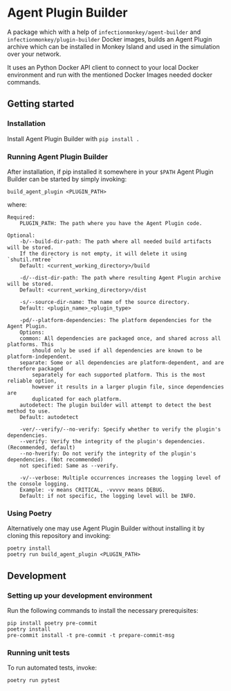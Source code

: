 # Agent Plugin Builder

A package which with a help of `infectionmonkey/agent-builder` and `infectionmonkey/plugin-builder`
Docker images, builds an Agent Plugin archive which can be installed in Monkey Island and
used in the simulation over your network.

It uses an Python Docker API client to connect to your local Docker environment and
run with the mentioned Docker Images needed docker commands.

## Getting started

### Installation

Install Agent Plugin Builder with `pip install .`

### Running Agent Plugin Builder

After installation, if pip installed it somewhere in your `$PATH` Agent Plugin Builder
can be started by simply invoking:

    build_agent_plugin <PLUGIN_PATH>

where:

    Required:
        PLUGIN_PATH: The path where you have the Agent Plugin code.

    Optional:
        -b/--build-dir-path: The path where all needed build artifacts will be stored.
        If the directory is not empty, it will delete it using `shutil.rmtree`
        Default: <current_working_directory>/build

        -d/--dist-dir-path: The path where resulting Agent Plugin archive will be stored.
        Default: <current_working_directory>/dist

        -s/--source-dir-name: The name of the source directory.
        Default: <plugin_name>_<plugin_type>

        -pd/--platform-dependencies: The platform dependencies for the Agent Plugin.
        Options:
        common: All dependencies are packaged once, and shared across all platforms. This
            should only be used if all dependencies are known to be platform-independent.
        separate: Some or all dependencies are platform-dependent, and are therefore packaged
            separately for each supported platform. This is the most reliable option,
            however it results in a larger plugin file, since dependencies are
            duplicated for each platform.
        autodetect: The plugin builder will attempt to detect the best method to use.
        Default: autodetect

        -ver/--verify/--no-verify: Specify whether to verify the plugin's dependencies.
        --verify: Verify the integrity of the plugin's dependencies. (Recommended, default)
        --no-hverify: Do not verify the integrity of the plugin's dependencies. (Not recommended)
        not specified: Same as --verify.

        -v/--verbose: Multiple occurrences increases the logging level of the console logging.
        Example: -v means CRITICAL, -vvvvv means DEBUG.
        Default: if not specific, the logging level will be INFO.

### Using Poetry

Alternatively one may use Agent Plugin Builder without installing it by
cloning this repository and invoking:

    poetry install
    poetry run build_agent_plugin <PLUGIN_PATH>

## Development

### Setting up your development environment

Run the following commands to install the necessary prerequisites:

    pip install poetry pre-commit
    poetry install
    pre-commit install -t pre-commit -t prepare-commit-msg

### Running unit tests

To run automated tests, invoke:

    poetry run pytest
